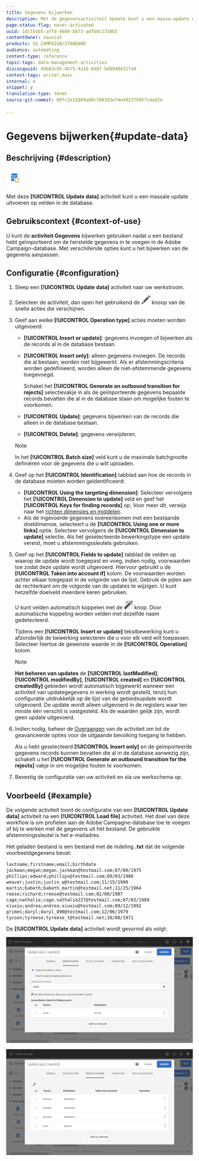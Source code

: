 ```yaml
---
title: Gegevens bijwerken
description: Met de gegevensactiviteit Update kunt u een massa-update uitvoeren op velden in de database.
page-status-flag: never-activated
uuid: 1dc55db5-affd-4688-b673-adfb8c1338b5
contentOwner: sauviat
products: SG_CAMPAIGN/STANDARD
audience: automating
content-type: reference
topic-tags: data-management-activities
discoiquuid: 4db83c95-4b75-4a16-8dbf-bd8940431fa9
context-tags: writer,main
internal: n
snippet: y
translation-type: tm+mt
source-git-commit: 00fc2e12669a00c788355ef4e492375957cdad2e

---
```



# Gegevens bijwerken{#update-data}

## Beschrijving {#description}

![](assets/data_update.png)

Met deze **[!UICONTROL Update data]** activiteit kunt u een massale update uitvoeren op velden in de database.

## Gebruikscontext {#context-of-use}

U kunt de **activiteit Gegevens** bijwerken gebruiken nadat u een bestand hebt geïmporteerd om de herstelde gegevens in te voegen in de Adobe Campaign-database. Met verschillende opties kunt u het bijwerken van de gegevens aanpassen.

## Configuratie {#configuration}

1. Sleep een **[!UICONTROL Update data]** activiteit naar uw werkstroom.
1. Selecteer de activiteit, dan open het gebruikend de ![](assets/edit_darkgrey-24px.png) knoop van de snelle acties die verschijnen.
1. Geef aan welke **[!UICONTROL Operation type]** acties moeten worden uitgevoerd:

   * **[!UICONTROL Insert or update]**: gegevens invoegen of bijwerken als de records al in de database bestaan.
   * **[!UICONTROL Insert only]**: alleen gegevens invoegen. De records die al bestaan, worden niet bijgewerkt. Als er afstemmingscriteria worden gedefinieerd, worden alleen de niet-afstemmende gegevens toegevoegd.

      Schakel het **[!UICONTROL Generate an outbound transition for rejects]** selectievakje in als de geïmporteerde gegevens bepaalde records bevatten die al in de database staan om mogelijke fouten te voorkomen.

   * **[!UICONTROL Update]**: gegevens bijwerken van de records die alleen in de database bestaan.
   * **[!UICONTROL Delete]**: gegevens verwijderen.
   >[!NOTE]
   >
   >In het **[!UICONTROL Batch size]** veld kunt u de maximale batchgrootte definiëren voor de gegevens die u wilt uploaden.

1. Geef op het **[!UICONTROL Identification]** tabblad aan hoe de records in de database moeten worden geïdentificeerd:

   * **[!UICONTROL Using the targeting dimension]**: Selecteer vervolgens het **[!UICONTROL Dimension to update]** veld en geef het **[!UICONTROL Keys for finding records]** op. Voor meer dit, verwijs naar het [richten dimensies en middelen](../../automating/using/query.md#targeting-dimensions-and-resources).
   * Als de ingevoerde gegevens overeenkomen met een bestaande doeldimensie, selecteert u de **[!UICONTROL Using one or more links]** optie. Selecteer vervolgens de **[!UICONTROL Dimension to update]** selectie.
   Als het geselecteerde bewerkingstype een update vereist, moet u afstemmingssleutels gebruiken.

1. Geef op het **[!UICONTROL Fields to update]** tabblad de velden op waarop de update wordt toegepast en voeg, indien nodig, voorwaarden toe zodat deze update wordt uitgevoerd. Hiervoor gebruikt u de **[!UICONTROL Taken into account if]** kolom. De voorwaarden worden achter elkaar toegepast in de volgorde van de lijst. Gebruik de pijlen aan de rechterkant om de volgorde van de updates te wijzigen. U kunt hetzelfde doelveld meerdere keren gebruiken.

   U kunt velden automatisch koppelen met de ![](assets/wkf_magic_wand-24px.png) knop. Door automatische koppeling worden velden met dezelfde naam gedetecteerd.

   Tijdens een **[!UICONTROL Insert or update]** tekstbewerking kunt u afzonderlijk de bewerking selecteren die u voor elk veld wilt toepassen. Selecteer hiertoe de gewenste waarde in de **[!UICONTROL Operation]** kolom.

   >[!NOTE]
   >
   >**Het beheren van updates** de **[!UICONTROL lastModified]**, **[!UICONTROL modifiedBy]**, **[!UICONTROL created]** en **[!UICONTROL createdBy]** gebieden wordt automatisch bijgewerkt wanneer een activiteit van updategegevens in werking wordt gesteld, tenzij hun configuratie uitdrukkelijk op de lijst van de gebiedsupdate wordt uitgevoerd. De update wordt alleen uitgevoerd in de registers waar ten minste één verschil is vastgesteld. Als de waarden gelijk zijn, wordt geen update uitgevoerd.

1. Indien nodig, beheer de [Overgangen](../../automating/using/executing-a-workflow.md#managing-an-activity-s-outbound-transitions) van de activiteit om tot de geavanceerde opties voor de uitgaande bevolking toegang te hebben.

   Als u hebt geselecteerd **[!UICONTROL Insert only]** en de geïmporteerde gegevens records kunnen bevatten die al in de database aanwezig zijn, schakelt u het **[!UICONTROL Generate an outbound transition for the rejects]** vakje in om mogelijke fouten te voorkomen.

1. Bevestig de configuratie van uw activiteit en sla uw werkschema op.

## Voorbeeld {#example}

De volgende activiteit toont de configuratie van een **[!UICONTROL Update data]** activiteit na een **[!UICONTROL Load file]** activiteit. Het doel van deze workflow is om profielen aan de Adobe Campagne-database toe te voegen of bij te werken met de gegevens uit het bestand. De gebruikte afstemmingssleutel is het e-mailadres.

Het geladen bestand is een bestand met de indeling **.txt** dat de volgende voorbeeldgegevens bevat:

```
lastname;firstname;email;birthdate
jackman;megan;megan.jackman@testmail.com;07/08/1975
phillips;edward;phillips@testmail.com;09/03/1986
weaver;justin;justin_w@testmail.com;11/15/1990
martin;babeth;babeth_martin@testmail.net;11/25/1964
reese;richard;rreese@testmail.com;02/08/1987
cage;nathalie;cage.nathalie227@testmail.com;07/03/1989
xiuxiu;andrea;andrea.xiuxiu@testmail.com;09/12/1992
grimes;daryl;daryl_890@testmail.com;12/06/1979
tycoon;tyreese;tyreese_t@testmail.net;10/08/1971
```

De **[!UICONTROL Update data]** activiteit wordt gevormd als volgt:

![](assets/deduplication_example2_writer1.png)

![](assets/deduplication_example2_writer2.png)

